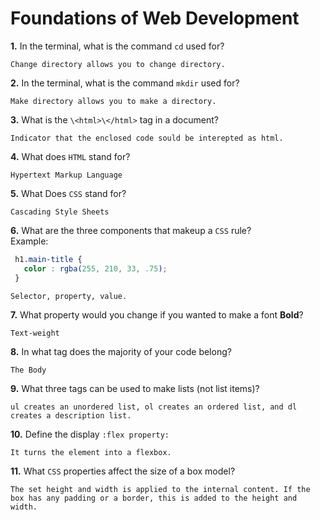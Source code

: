 # Foundations of Web Development

**1.** In the terminal, what is the command `cd` used for?
<!-- enter you answer in the space below -->
```
Change directory allows you to change directory.
```

**2.** In the terminal, what is the command `mkdir` used for?
<!-- enter you answer in the space below -->
```
Make directory allows you to make a directory.
```

**3.** What is the `\<html>\</html>` tag in a document?
<!-- enter you answer in the space below -->
```
Indicator that the enclosed code sould be interepted as html.
```

**4.** What does `HTML` stand for?
<!-- enter you answer in the space below -->
```
Hypertext Markup Language
```

**5.** What Does `CSS` stand for?
<!-- enter you answer in the space below -->
```
Cascading Style Sheets
```

**6.** What are the three components that makeup a `CSS` rule? <br> Example:
```css
 h1.main-title {
   color : rgba(255, 210, 33, .75);
 }
```
<!-- enter you answer in the space below -->
```
Selector, property, value.
```

**7.** What property would you change if you wanted to make a font **Bold**?
<!-- enter you answer in the space below -->
```
Text-weight
```

**8.** In what tag does the majority of your code belong?
<!-- enter you answer in the space below -->
```
The Body
```

**9.** What three tags can be used to make lists (not list items)?
<!-- enter you answer in the space below -->
```
ul creates an unordered list, ol creates an ordered list, and dl creates a description list.
```

**10.** Define the display `:flex property:`
<!-- enter you answer in the space below -->
```
It turns the element into a flexbox.
```

**11.** What `CSS` properties affect the size of a box model?
<!-- enter you answer in the space below -->
```
The set height and width is applied to the internal content. If the box has any padding or a border, this is added to the height and width. 
```
